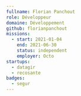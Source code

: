 ```yaml
---
fullname: Florian Panchout
role: Développeur
domaine: Développement
github: florianpanchout
missions:
  - start: 2021-01-04
    end: 2021-06-30
    status: independent
    employer: Octo
startups:
  - datagir
  - recosante
badges:
  - segur
---
```

